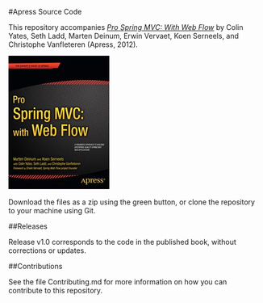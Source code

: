 #Apress Source Code

This repository accompanies [*Pro Spring MVC: With Web Flow*](http://www.apress.com/9781430241553) by Colin Yates, Seth Ladd, Marten  Deinum, Erwin Vervaet, Koen Serneels, and Christophe  Vanfleteren (Apress, 2012).

![Cover image](9781430241553.jpg)

Download the files as a zip using the green button, or clone the repository to your machine using Git.

##Releases

Release v1.0 corresponds to the code in the published book, without corrections or updates.

##Contributions

See the file Contributing.md for more information on how you can contribute to this repository.
